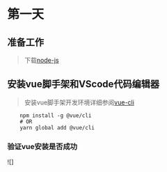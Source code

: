 # 第一天

## 准备工作

> 下载[node-js](https://nodejs.org/en/download)

## 安装vue脚手架和VScode代码编辑器


> 安装vue脚手架开发环境详细参阅[vue-cli](https://cli.vuejs.org)

```
    npm install -g @vue/cli
    # OR
    yarn global add @vue/cli
```
### 验证vue安装是否成功

![]